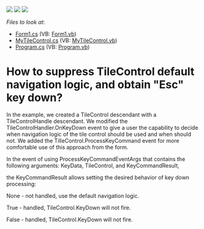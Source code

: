 <!-- default badges list -->
![](https://img.shields.io/endpoint?url=https://codecentral.devexpress.com/api/v1/VersionRange/128617755/12.2.4%2B)
[![](https://img.shields.io/badge/Open_in_DevExpress_Support_Center-FF7200?style=flat-square&logo=DevExpress&logoColor=white)](https://supportcenter.devexpress.com/ticket/details/E4416)
[![](https://img.shields.io/badge/📖_How_to_use_DevExpress_Examples-e9f6fc?style=flat-square)](https://docs.devexpress.com/GeneralInformation/403183)
<!-- default badges end -->
<!-- default file list -->
*Files to look at*:

* [Form1.cs](./CS/Form1.cs) (VB: [Form1.vb](./VB/Form1.vb))
* [MyTileControl.cs](./CS/MyTileControl.cs) (VB: [MyTileControl.vb](./VB/MyTileControl.vb))
* [Program.cs](./CS/Program.cs) (VB: [Program.vb](./VB/Program.vb))
<!-- default file list end -->
# How to suppress TileControl default navigation logic, and obtain "Esc" key down?


<p>In the example, we created a TileControl descendant with a TileControlHandle descendant. We modified the TileControlHandler.OnKeyDown event to give a user the capability to decide when navigation logic of the tile control should be used and when should not. We added the TilleControl.ProcessKeyCommand event for more comfortable use of this approach from the form. </p><p>In the event of using ProcessKeyCommandEventArgs that contains the following arguments: KeyData, TileControl, and KeyCommandResult,</p><p>the KeyCommandResult allows setting the desired behavior of key down processing:</p><p>None - not handled, use the default navigation logic.</p><p>True - handled, TileControl.KeyDown will not fire.</p><p>False - handled,  TileControl.KeyDown will not fire.</p>

<br/>


